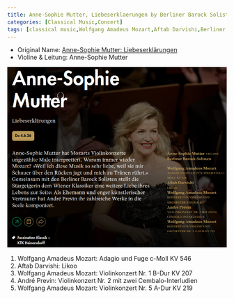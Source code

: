 ```yaml
---
title: Anne-Sophie Mutter, Liebeserklaerungen by Berliner Barock Solisten
categories: [Classical Music,Concert]
tags: [classical music,Wolfgang Amadeus Mozart,Aftab Darvishi,Berliner Barock Solisten]
---
```


- Original Name: [Anne-Sophie Mutter: Liebeserklärungen](https://www.heinersdorff-konzerte.de/de/konzerte/anne-sophie-mutter/1422)
-  Violine & Leitung: Anne-Sophie Mutter

![Anne-Sophie Mutter: Liebeserklärungen](anne-spohie-mutter-liebeserklaerung.png)

1. Wolfgang Amadeus Mozart: Adagio und Fuge c-Moll KV 546
2. Aftab Darvishi: Likoo
3. Wolfgang Amadeus Mozart: Violinkonzert Nr. 1 B-Dur KV 207
4. André Previn: Violinkonzert Nr. 2 mit zwei Cembalo-Interludien
5. Wolfgang Amadeus Mozart: Violinkonzert Nr. 5 A-Dur KV 219